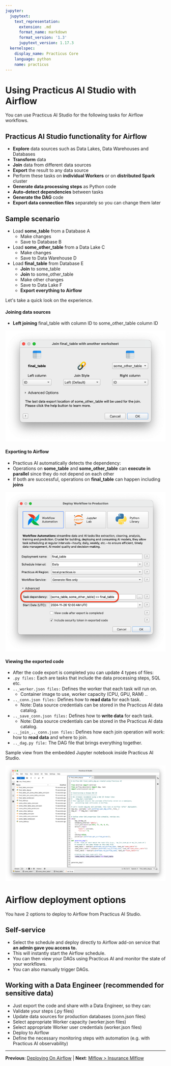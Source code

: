 ```yaml
---
jupyter:
  jupytext:
    text_representation:
      extension: .md
      format_name: markdown
      format_version: '1.3'
      jupytext_version: 1.17.3
  kernelspec:
    display_name: Practicus Core
    language: python
    name: practicus
---
```


<!-- #region -->
# Using Practicus AI Studio with Airflow

You can use Practicus AI Studio for the following tasks for Airflow workflows.

## Practicus AI Studio functionality for Airflow
- **Explore** data sources such as Data Lakes, Data Warehouses and Databases
- **Transform** data
- **Join** data from different data sources
- **Export** the result to any data source
- Perform these tasks on **individual Workers** or on **distributed Spark** cluster
- **Generate data processing steps** as Python code
- **Auto-detect dependencies** between tasks
- **Generate the DAG** code 
- **Export data connection files** separately so you can change them later


## Sample scenario
- Load **some_table** from a Database A
    - Make changes
    - Save to Database B
- Load **some_other_table** from a Data Lake C
    - Make changes
    - Save to Data Warehouse D
- Load **final_table** from Database E
    - **Join** to some_table
    - **Join** to some_other_table
    - Make other changes
    - Save to Data Lake F
    - **Export everything to Airflow**

Let's take a quick look on the experience.
<!-- #endregion -->

#### Joining data sources

- **Left joining** final_table with column ID to some_other_table column ID

![join.png](img/join.png)


#### Exporting to Airflow

- Practicus AI automatically detects the dependency:
- Operations on **some_table** and **some_other_table** can **execute in parallel** since they do not depend on each other
- If both are successful, operations on **final_table** can happen including **joins**

![airflow](img/airflow.png)


#### Viewing the exported code

- After the code export is completed you can update 4 types of files:
- `.py files:` Each are tasks that include the data processing steps, SQL etc.
- `.._worker.json files:` Defines the worker that each task will run on.
    - Container image to use, worker capacity (CPU, GPU, RAM) ..
- `.._conn.json files:` Defines how to **read data** for each task.
    - Note: Data source credentials can be stored in the Practicus AI data catalog.
- `.._save_conn.json files:` Defines how to **write data** for each task.
    - Note: Data source credentials can be stored in the Practicus AI data catalog.
- `.._join_.._conn.json files:` Defines how each join operation will work: how to **read data** and where to join.
- `.._dag.py file:` The DAG file that brings everything together.

Sample view from the embedded Jupyter notebook inside Practicus AI Studio.

![airflow.png](img/exported.png)


# Airflow deployment options

You have 2 options to deploy to Airflow from Practicus AI Studio.

## Self-service
- Select the schedule and deploy directly to Airflow add-on service that **an admin gave you access to.**
- This will instantly start the Airflow schedule.
- You can then view your DAGs using Practicus AI and monitor the state of your workflows.
- You can also manually trigger DAGs.

## Working with a Data Engineer (recommended for sensitive data)
- Just export the code and share with a Data Engineer, so they can:
- Validate your steps (.py files)
- Update data sources for production databases (conn.json files)
- Select appropriate Worker capacity (worker.json files)
- Select appropriate Worker user credentials (worker.json files)
- Deploy to Airflow 
- Define the necessary monitoring steps with automation (e.g. with Practicus AI observability)


---

**Previous**: [Deploying On Airflow](../airflow/deploying-on-airflow.md) | **Next**: [Mlflow > Insurance Mlflow](../mlflow/insurance-mlflow.md)
